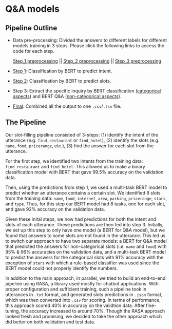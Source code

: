 # Q&A models

## Pipeline Outline

- Data pre-processing: Divided the answers to different labels for different models training in 3 steps. Please click the following links to access the code for each step.

  [Step_1 preprocessing](Step_1/Lab4step1.ipynb) || [Step_2 preprocessing](Step_2/Lab4step2.ipynb) || [Step_3 preprocessing](Step_3/Lab4step3_preprocess.ipynb)  
- [Step 1](Step_1/Lab4step1.ipynb): Classification by BERT to predict intent.
- [Step 2](Step_2/Lab4step2.ipynb): Classification by BERT to predict slots.
- Step 3: Extract the specific inquiry by BERT classification ([categorical aspects](Step_3/Lab4step3_cat.ipynb)) and BERT Q&A ([non-categorical aspects](master/Step_3/Lab4step3_noncat.ipynb)).
- [Final](https://github.ubc.ca/cs/COLX_563_lab4_team_cdat/blob/master/Step_1/output_process.ipynb): Combined all the output to one `.csv`/`.tsv` file.

## The Pipeline
Our slot-filling pipeline consisted of 3-steps: (1) identify the intent of the utterance (e.g. `find_restaurant` or `find_hotel`), (2) identify the slots (e.g. `name`, `food`, `pricerange`, etc.), (3) find the answer for each slot from the utterance.

   For the first step, we identified two intents from the training data: `find_restaurant` and `find_hotel`. This allowed us to make a binary classification model with BERT that gave 99.5% accuracy on the validation data. 
   
   Then, using the predictions from step 1, we used a multi-task BERT model to predict whether an utterance contains a certain slot. We identified 8 slots from the training data: `name`, `food`, `internet`, `area`, `parking`, `pricerange`, `stars`, and `type`. Thus, for this step our BERT model had 8 tasks, one for each slot, and gave 92% accuracy on the validation data. 
   
   Given these inital steps, we now had predictions for both the intent and slots of each utterance. These predictions are then fed into step 3. Initially, we set up this step to only have one model (a BERT for Q&A model), but we found that answers to some slots are not found in the utterance. This led us to switch our approach to have two separate models: a BERT for Q&A model that predicted the answers for non-categorical slots (i.e. `name` and `food`) with 95% & 96% accuracies on the validation data, and a multi-task BERT model to predict the answers for the categorical slots with 91% accuracy with the exception of `stars` with which a rule-based classifier was used since the BERT model could not properly identify the numbers.
   
   In addition to the main approach, in parallel, we tried to build an end-to-end pipeline using RASA, a library used mostly for chatbot applications. With proper configuration and sufficient training, such a pipeline took in utterances in `.txt` format, and generated slots predictions in `.json` format, which was then converted into `.csv` for scoring. In terms of performance, this approach scored 40% in accuracy on the validtion data. After fine-tuning, the accuracy increased to around 70%. Though the RASA approach looked fresh and promising, we decided to take the other approach which did better on both validation and test data.
   
